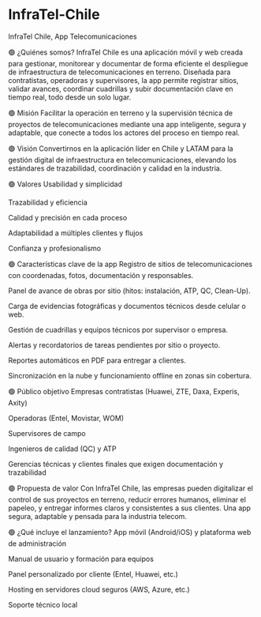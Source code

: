 # InfraTel-Chile
InfraTel Chile, App Telecomunicaciones

🟢 ¿Quiénes somos?
InfraTel Chile es una aplicación móvil y web creada para gestionar, monitorear y documentar de forma eficiente el despliegue de infraestructura de telecomunicaciones en terreno. Diseñada para contratistas, operadoras y supervisores, la app permite registrar sitios, validar avances, coordinar cuadrillas y subir documentación clave en tiempo real, todo desde un solo lugar.

🟢 Misión
Facilitar la operación en terreno y la supervisión técnica de proyectos de telecomunicaciones mediante una app inteligente, segura y adaptable, que conecte a todos los actores del proceso en tiempo real.

🟢 Visión
Convertirnos en la aplicación líder en Chile y LATAM para la gestión digital de infraestructura en telecomunicaciones, elevando los estándares de trazabilidad, coordinación y calidad en la industria.

🟢 Valores
Usabilidad y simplicidad

Trazabilidad y eficiencia

Calidad y precisión en cada proceso

Adaptabilidad a múltiples clientes y flujos

Confianza y profesionalismo

🟢 Características clave de la app
Registro de sitios de telecomunicaciones con coordenadas, fotos, documentación y responsables.

Panel de avance de obras por sitio (hitos: instalación, ATP, QC, Clean-Up).

Carga de evidencias fotográficas y documentos técnicos desde celular o web.

Gestión de cuadrillas y equipos técnicos por supervisor o empresa.

Alertas y recordatorios de tareas pendientes por sitio o proyecto.

Reportes automáticos en PDF para entregar a clientes.

Sincronización en la nube y funcionamiento offline en zonas sin cobertura.

🟢 Público objetivo
Empresas contratistas (Huawei, ZTE, Daxa, Experis, Axity)

Operadoras (Entel, Movistar, WOM)

Supervisores de campo

Ingenieros de calidad (QC) y ATP

Gerencias técnicas y clientes finales que exigen documentación y trazabilidad

🟢 Propuesta de valor
Con InfraTel Chile, las empresas pueden digitalizar el control de sus proyectos en terreno, reducir errores humanos, eliminar el papeleo, y entregar informes claros y consistentes a sus clientes. Una app segura, adaptable y pensada para la industria telecom.

🟢 ¿Qué incluye el lanzamiento?
App móvil (Android/iOS) y plataforma web de administración

Manual de usuario y formación para equipos

Panel personalizado por cliente (Entel, Huawei, etc.)

Hosting en servidores cloud seguros (AWS, Azure, etc.)

Soporte técnico local

